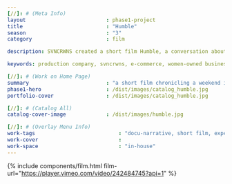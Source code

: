 ```yaml
---
[//]: # (Meta Info)
layout							: phase1-project
title							: "Humble"
season 							: "3"
category						: film

description: SVNCRWNS created a short film Humble, a conversation about culture, women + community.

keywords: production company, svncrwns, e-commerce, women-owned businesses, creative team, consulting, business operations, launch my brand, manage my brand, photography, videography, special projects

[//]: # (Work on Home Page)
summary                         : "a short film chronicling a weekend in Brooklyn with friends and discussions around black pop culture"
phase1-hero                     : /dist/images/catalog_humble.jpg
portfolio-cover					: /dist/images/catalog_humble.jpg

[//]: # (Catalog All)
catalog-cover-image				: /dist/images/humble.jpg

[//]: # (Overlay Menu Info)
work-tags 							: "docu-narrative, short film, experimental"
work-cover							:
work-space 							: "in-house"
---
```

{% include components/film.html film-url="https://player.vimeo.com/video/242484745?api=1" %}
